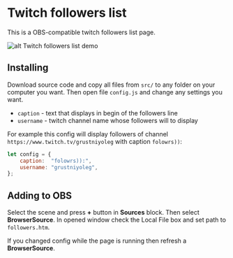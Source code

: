 # Twitch followers list
This is a OBS-compatible twitch followers list page.

![alt Twitch followers list demo](https://imgur.com/6RwPG10.gif)

## Installing
Download source code and copy all files from ``src/`` to any folder on your computer you want. Then open file ``config.js`` and change any settings you want.

- ``caption`` - text that displays in begin of the followers line
- ``username`` - twitch channel name whose followers will to display

For example this config will display followers of channel ``https://www.twitch.tv/grustniyoleg`` with caption ``folowrs))``:

```JavaScript
let config = {
    caption:  "folowrs)):",
    username: "grustniyoleg",
};
```

## Adding to OBS

Select the scene and press **+** button in **Sources** block. Then select **BrowserSource**. In opened window check the Local File box and set path to ``followers.htm``.

If you changed config while the page is running then refresh a **BrowserSource**.
